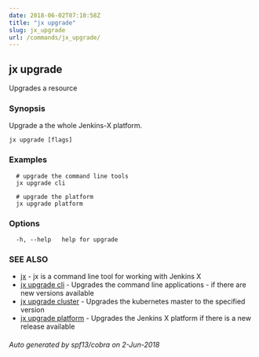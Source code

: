 ```yaml
---
date: 2018-06-02T07:10:58Z
title: "jx upgrade"
slug: jx_upgrade
url: /commands/jx_upgrade/
---
```

## jx upgrade

Upgrades a resource

### Synopsis

Upgrade a the whole Jenkins-X platform.

```
jx upgrade [flags]
```

### Examples

```
  # upgrade the command line tools
  jx upgrade cli
  
  # upgrade the platform
  jx upgrade platform
```

### Options

```
  -h, --help   help for upgrade
```

### SEE ALSO

* [jx](/commands/jx/)	 - jx is a command line tool for working with Jenkins X
* [jx upgrade cli](/commands/jx_upgrade_cli/)	 - Upgrades the command line applications - if there are new versions available
* [jx upgrade cluster](/commands/jx_upgrade_cluster/)	 - Upgrades the kubernetes master to the specified version
* [jx upgrade platform](/commands/jx_upgrade_platform/)	 - Upgrades the Jenkins X platform if there is a new release available

###### Auto generated by spf13/cobra on 2-Jun-2018
